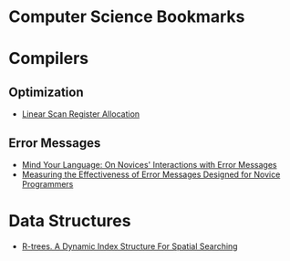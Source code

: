 # Computer Science Bookmarks

# Compilers

## Optimization
- [Linear Scan Register Allocation](http://web.cs.ucla.edu/~palsberg/course/cs132/linearscan.pdf)

## Error Messages
- [Mind Your Language: On Novices' Interactions with Error Messages](http://cs.brown.edu/~sk/Publications/Papers/Published/mfk-mind-lang-novice-inter-error-msg/paper.pdf)
- [Measuring the Effectiveness of Error Messages Designed for Novice Programmers](http://cs.brown.edu/~sk/Publications/Papers/Published/mfk-measur-effect-error-msg-novice-sigcse/paper.pdf)

# Data Structures
- [R-trees. A Dynamic Index Structure For Spatial Searching](http://www-db.deis.unibo.it/courses/SI-LS/papers/Gut84.pdf)
